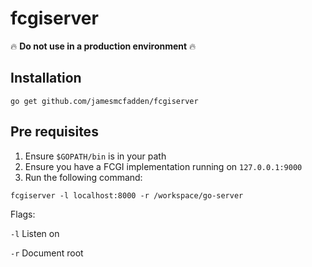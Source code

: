 # fcgiserver

:fire: **Do not use in a production environment** :fire:

## Installation

`go get github.com/jamesmcfadden/fcgiserver`

## Pre requisites

1. Ensure `$GOPATH/bin` is in your path
2. Ensure you have a FCGI implementation running on `127.0.0.1:9000`
3. Run the following command:

`fcgiserver -l localhost:8000 -r /workspace/go-server`

Flags:

`-l` Listen on

`-r` Document root
